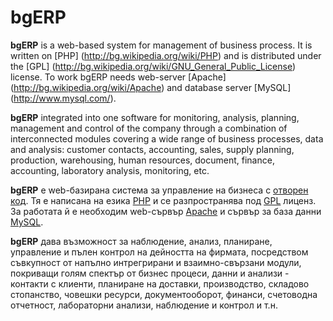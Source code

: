 # bgERP

**bgERP** is a web-based system for management of business process. It is written on [PHP] (http://bg.wikipedia.org/wiki/PHP) and is distributed under the [GPL] (http://bg.wikipedia.org/wiki/GNU_General_Public_License) license. To work bgERP needs web-server [Apache] (http://bg.wikipedia.org/wiki/Apache) and database server [MySQL] (http://www.mysql.com/).

**bgERP**  integrated into one software for monitoring, analysis, planning, management and control of the company through a combination of interconnected modules covering a wide range of business processes, data and analysis: customer contacts, accounting, sales, supply planning, production, warehousing, human resources, document, finance, accounting, laboratory analysis, monitoring, etc.

**bgERP** е web-базирана система за управление на бизнеса с [отворен код](http://bg.wikipedia.org/wiki/%D0%A1%D0%BE%D1%84%D1%82%D1%83%D0%B5%D1%80_%D1%81_%D0%BE%D1%82%D0%B2%D0%BE%D1%80%D0%B5%D0%BD_%D0%BA%D0%BE%D0%B4). Тя е написана на езика [PHP](http://bg.wikipedia.org/wiki/PHP) и се разпространява под [GPL](http://bg.wikipedia.org/wiki/GNU_General_Public_License) лиценз. За работата й е необходим web-сървър [Apache](http://bg.wikipedia.org/wiki/Apache) и сървър за база данни [MySQL](http://www.mysql.com/). 

**bgERP** дава възможност за наблюдение, анализ, планиране, управление и пълен контрол на дейността на фирмата, посредством съвкупност от напълно интрегрирани и взаимно-свързани модули, покриващи голям спектър от бизнес процеси, данни и анализи - контакти с клиенти, планиране на доставки, производство, складово стопанство, човешки ресурси, документооборот, финанси, счетоводна отчетност, лабораторни анализи, наблюдение и контрол и т.н.

